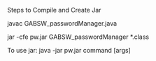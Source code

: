 Steps to Compile and Create Jar

javac GABSW_passwordManager.java

jar -cfe pw.jar GABSW_passwordManager *.class

To use jar:
	java -jar pw.jar command [args]